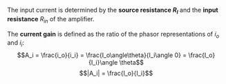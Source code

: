 The input current is determined by the **source resistance $R_I$** and the **input resistance** $R_{in}$ of the amplifier.

The **current gain** is defined as the ratio of the phasor representations of $i_o$ and $i_i$:
$$A_i = \frac{i_o}{i_i} = \frac{I_o\angle\theta}{I_i\angle 0} = \frac{I_o}{I_i}\angle \theta$$
$$|A_i| = \frac{I_o}{I_i}$$